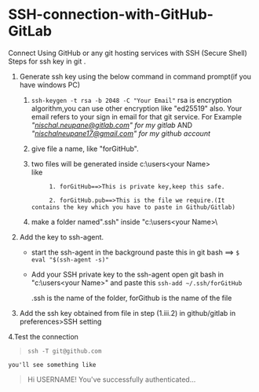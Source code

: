 # SSH-connection-with-GitHub-GitLab
Connect Using GitHub or any git hosting services  with SSH (Secure Shell)
Steps for ssh key in git .

 1. Generate ssh key using the below command in command prompt(if you have windows PC)
	
	 1. `ssh-keygen -t rsa -b 2048 -C "Your Email"`
			rsa is encryption algorithm,you can use other encryption like "ed25519" also.
		Your email refers to your sign in email for that git service.
			For Example
				 *"nischal.neupane@gitlab.com" for my gitlab* AND
				*"nischalneupane17@gmail.com" for my github account*
	2. give file a name, like "forGitHub".
	3. two files will be generated inside c:\users\<your Name>\
				like 
				
				1. forGitHub==>This is private key,keep this safe.
			
				2. forGitHub.pub==>This is the file we require.(It contains the key which you have to paste in Github/Gitlab)

	4. make a folder named".ssh" inside "c:\users\<your Name>\

2. Add the key to ssh-agent.
	- start the ssh-agent in the background
		paste this in git bash ==>  `$ eval "$(ssh-agent -s)"`
	- Add your SSH private key to the ssh-agent
		open git bash in "c:\users\<your Name>\" and paste this
		`ssh-add ~/.ssh/forGitHub`
			
		.ssh is the name of the folder,
		forGithub is the name of the file

3. Add the ssh key obtained  from file in step (1.iii.2) in github/gitlab in preferences>SSH setting

4.Test the connection
	

> `ssh -T git@github.com`


	you'll see something like 

>Hi USERNAME! You've successfully authenticated...






